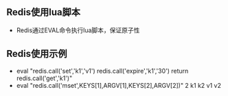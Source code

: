 ## Redis使用lua脚本
* Redis通过EVAL命令执行lua脚本，保证原子性
## Redis使用示例
* eval "redis.call('set','k1','v1') redis.call('expire','k1','30') return redis.call('get','k1')"
* eval "redis.call('mset',KEYS[1],ARGV[1],KEYS[2],ARGV[2])" 2 k1 k2 v1 v2   